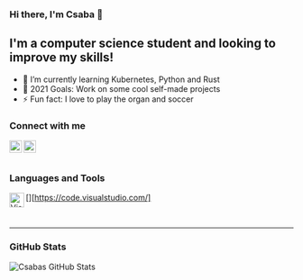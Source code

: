 ### Hi there, I'm Csaba 👋

## I'm a computer science student and looking to improve my skills!

- 🌱 I’m currently learning Kubernetes, Python and Rust
- 🥅 2021 Goals: Work on some cool self-made projects
- ⚡ Fun fact: I love to play the organ and soccer

### Connect with me

[<img align="left" alt="CsabaKarsai | LinkedIn" width="22px" src="https://user-images.githubusercontent.com/64684648/130368026-2dde8c23-949e-40c8-a321-c683a112b96d.jpg" />][linkedin]

[<img align="left" alt="CsabaKarsai | Xing" width="22px" src="https://user-images.githubusercontent.com/64684648/130367985-69a067c5-9b7d-4ff0-9351-5dc14e5f5092.jpg" />][xing]

<br />
<br />

### Languages and Tools

[<img align="left" alt="Visual Studio Code" width="26px" src="" />][https://code.visualstudio.com/]

<br />

---

### GitHub Stats

<img align="left" alt="Csabas GitHub Stats" src="https://github-readme-stats.vercel.app/api?username=CsabaKarsai&show_icons=true&hide_border=true" />

[linkedin]: https://www.linkedin.com/in/csaba-karsai-8709871ba/
[xing]: https://www.xing.com/profile/Csaba_Karsai/cv
[VSCode]: https://code.visualstudio.com/